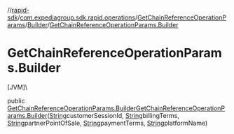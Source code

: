 //[rapid-sdk](../../../../index.md)/[com.expediagroup.sdk.rapid.operations](../../index.md)/[GetChainReferenceOperationParams](../index.md)/[Builder](index.md)/[GetChainReferenceOperationParams.Builder](-get-chain-reference-operation-params.-builder.md)

# GetChainReferenceOperationParams.Builder

[JVM]\

public [GetChainReferenceOperationParams.Builder](index.md)[GetChainReferenceOperationParams.Builder](-get-chain-reference-operation-params.-builder.md)([String](https://docs.oracle.com/javase/8/docs/api/java/lang/String.html)customerSessionId, [String](https://docs.oracle.com/javase/8/docs/api/java/lang/String.html)billingTerms, [String](https://docs.oracle.com/javase/8/docs/api/java/lang/String.html)partnerPointOfSale, [String](https://docs.oracle.com/javase/8/docs/api/java/lang/String.html)paymentTerms, [String](https://docs.oracle.com/javase/8/docs/api/java/lang/String.html)platformName)
